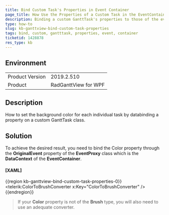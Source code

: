 ```yaml
---
title: Bind Custom Task's Properties in Event Container
page_title: How Use the Properties of a Custom Task in the EventContainer
description: Binding a custom GanttTask's properties to those of the event container.
type: how-to
slug: kb-ganttview-bind-custom-task-properties
tags: bind, custom, gantttask, properties, event, container
ticketid: 1428878
res_type: kb
---
```


## Environment
<table>
	<tbody>
		<tr>
			<td>Product Version</td>
			<td>2019.2.510</td>
		</tr>
		<tr>
			<td>Product</td>
			<td>RadGanttView for WPF</td>
		</tr>
	</tbody>
</table>

## Description

How to set the background color for each individual task by databinding a property on a custom GanttTask class.

## Solution

To achieve the desired result, you need to bind the Color property through the **OriginalEvent** property of the **EventProxy** class which is the **DataContext** of the **EventContainer**.

#### __[XAML]__
{{region kb-ganttview-bind-custom-task-properties-0}}
	<telerik:ColorToBrushConverter x:Key="ColorToBrushConverter" />
	<Style TargetType="telerik:EventContainer">
		<Setter Property="Background" Value="{Binding OriginalEvent.Color, Converter={StaticResource ColorToBrushConverter}}" />
	</Style>
{{endregion}}
		
>If your **Color** property is not of the **Brush** type, you will also need to use an adequate converter.
